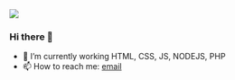 <img src="./bg.gif" />

### Hi there 👋


- 🔭 I’m currently working HTML, CSS, JS, NODEJS, PHP
- 📫 How to reach me:  [email](mailto:contact@stevenoyer.fr)
